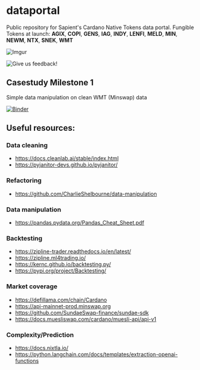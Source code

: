 # dataportal
Public repository for Sapient's Cardano Native Tokens data portal.
Fungible Tokens at launch: **AGIX**, **COPI**, **GENS**, **IAG**, **INDY**, **LENFI**, **MELD**, **MIN**, **NEWM**, **NTX**, **SNEK**, **WMT**

![Imgur](https://i.imgur.com/CVGhVIS.jpg)

![Give us feedback!](https://imgur.com/a/zBSESnf)

## Casestudy Milestone 1
Simple data manipulation on clean WMT (Minswap) data

[![Binder](https://mybinder.org/badge_logo.svg)](https://mybinder.org/v2/gh/Sapient-Predictive-Analytics/dataportal/main?labpath=%2Fcasestudy)

## Useful resources:
### Data cleaning
* https://docs.cleanlab.ai/stable/index.html
* https://pyjanitor-devs.github.io/pyjanitor/ 
### Refactoring
* https://github.com/CharlieShelbourne/data-manipulation
### Data manipulation
* https://pandas.pydata.org/Pandas_Cheat_Sheet.pdf
### Backtesting
* https://zipline-trader.readthedocs.io/en/latest/
* https://zipline.ml4trading.io/
* https://kernc.github.io/backtesting.py/
* https://pypi.org/project/Backtesting/
### Market coverage
* https://defillama.com/chain/Cardano
* https://api-mainnet-prod.minswap.org
* https://github.com/SundaeSwap-finance/sundae-sdk
* https://docs.muesliswap.com/cardano/muesli-api/api-v1
### Complexity/Prediction
* https://docs.nixtla.io/
* https://python.langchain.com/docs/templates/extraction-openai-functions
